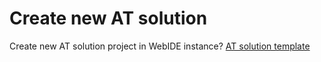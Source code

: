 # Create new AT solution

Create new AT solution project in WebIDE instance? 
[AT solution template](https://github.com/asterics/asterics-solution-template)